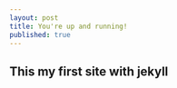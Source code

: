 ```yaml
---
layout: post
title: You're up and running!
published: true
---
```

## This my first site with jekyll


